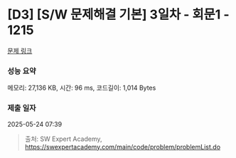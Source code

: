 # [D3] [S/W 문제해결 기본] 3일차 - 회문1 - 1215 

[문제 링크](https://swexpertacademy.com/main/code/problem/problemDetail.do?contestProbId=AV14QpAaAAwCFAYi) 

### 성능 요약

메모리: 27,136 KB, 시간: 96 ms, 코드길이: 1,014 Bytes

### 제출 일자

2025-05-24 07:39



> 출처: SW Expert Academy, https://swexpertacademy.com/main/code/problem/problemList.do